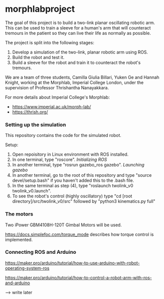 # morphlabproject

The goal of this project is to build a two-link planar oscillating robotic arm. This can be used to train a sleeve for a human's arm that will counteract tremours in the patient so they can live their life as normally as possible.

The project is split into the following stages:
1. Develop a simulation of the two-link, planar robotic arm using ROS.
2. Build the robot and test it.
3. Build a sleeve for the robot and train it to counteract the robot's tremours. 

We are a team of three students, Camilla Giulia Billari, Yuken Ge and Hannah Knight, working at the Morphlab, Imperial College London, under the supervision of Professor Thrishantha Nanayakkara.

For more details about Imperial College's Morphlab:
- https://www.imperial.ac.uk/morph-lab/
- https://thrish.org/

### Setting up the simulation

This repository contains the code for the simulated robot.

Setup:
1. Open repoisitory in Linux environment with ROS installed.
2. In one terminal, type "roscore". _Initializing ROS_
3. In another terminal, type "rosrun gazebo_ros gazebo". _Launching gazebo_
4. In another terminal, go to the root of this repository and type "source devel/setup.bash" if you haven't added this to the .bash file.
5. In the same terminal as step (4), type "roslaunch twolink_v0 twolink_v0.launch".
6. To see the robot's control (highly oscillatory) type "cd [root directory]/src/twolink_v0/src" followed by "python3 kinematics.py full" 

### The motors

Two iPower GBM4108H-120T Gimbal Motors will be used.

https://docs.simplefoc.com/torque_mode describes how torque control is implemented.

### Connecting ROS and Arduino

https://maker.pro/arduino/tutorial/how-to-use-arduino-with-robot-operating-system-ros

https://maker.pro/arduino/tutorial/how-to-control-a-robot-arm-with-ros-and-arduino

--> write later
